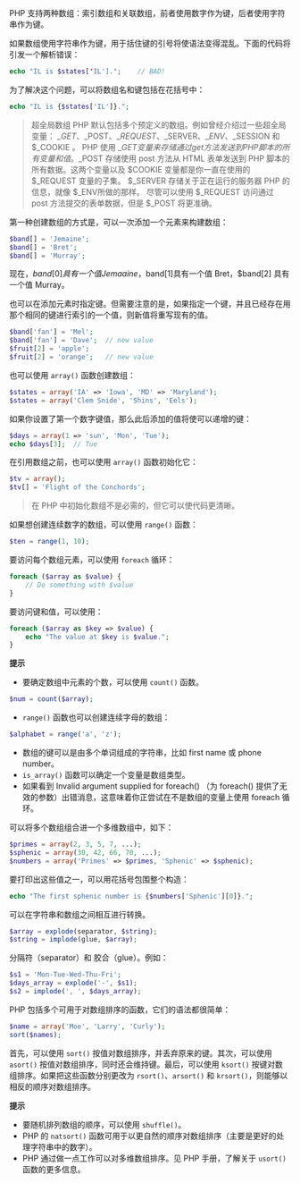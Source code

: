 PHP 支持两种数组：索引数组和关联数组，前者使用数字作为键，后者使用字符串作为键。

如果数组使用字符串作为键，用于括住键的引号将使语法变得混乱。下面的代码将引发一个解析错误：

```php
echo "IL is $states['IL'].";	// BAD!
```

为了解决这个问题，可以将数组名和键包括在花括号中：

```php
echo "IL is {$states['IL']}.";
```

> 超全局数组
> PHP 默认包括多个预定义的数组。例如曾经介绍过一些超全局变量： $\_GET、$\_POST、$\_REQUEST、$\_SERVER、$\_ENV、$\_SESSION 和 $\_COOKIE 。
> PHP 使用 $\_GET 变量来存储通过 get 方法发送到 PHP 脚本的所有变量和值。$\_POST 存储使用 post 方法从 HTML 表单发送到 PHP 脚本的所有数据。这两个变量以及 $COOKIE 变量都是你一直在使用的 $\_REQUEST 变量的子集。
> $\_SERVER 存储关于正在运行的服务器 PHP 的信息，就像 $\_ENV所做的那样。
> 尽管可以使用 $\_REQUEST 访问通过 post 方法提交的表单数据，但是 $\_POST 将更准确。

第一种创建数组的方式是，可以一次添加一个元素来构建数组：

```php
$band[] = 'Jemaine';
$band[] = 'Bret';
$band[] = 'Murray';
```

现在，$band[0] 具有一个值 Jemaaine，$band[1]具有一个值 Bret，$band[2] 具有一个值 Murray。

也可以在添加元素时指定键。但需要注意的是，如果指定一个键，并且已经存在用那个相同的键进行索引的一个值，则新值将重写现有的值。

```php
$band['fan'] = 'Mel';
$band['fan'] = 'Dave';	// new value
$fruit[2] = 'apple';
$fruit[2] = 'orange';	// new value
```

也可以使用 `array()` 函数创建数组：

```php
$states = array('IA' => 'Iowa', 'MD' => 'Maryland');
$states = array('Clem Snide', 'Shins', 'Eels');
```

如果你设置了第一个数字键值，那么此后添加的值将使可以递增的键：

```php
$days = array(1 => 'sun', 'Mon', 'Tue');
echo $days[3];	// Tue
```

在引用数组之前，也可以使用 `array()` 函数初始化它：

```php
$tv = array();
$tv[] = 'Flight of the Conchords';
```

> 在 PHP 中初始化数组不是必需的，但它可以使代码更清晰。

如果想创建连续数字的数组，可以使用 `range()` 函数：

```php
$ten = range(1, 10);
```

要访问每个数组元素，可以使用 `foreach` 循环：

```php
foreach ($array as $value) {
    // Do something with $value
}
```

要访问键和值，可以使用：

```php
foreach ($array as $key => $value) {
    echo "The value at $key is $value.";
}
```

**提示**

+ 要确定数组中元素的个数，可以使用 `count()` 函数。

```php
$num = count($array);
```

+ `range()` 函数也可以创建连续字母的数组：

```php
$alphabet = range('a', 'z');
```

+ 数组的键可以是由多个单词组成的字符串，比如 first name 或 phone number。
+ `is_array()` 函数可以确定一个变量是数组类型。
+ 如果看到 Invalid argument supplied for foreach() （为 foreach() 提供了无效的参数）出错消息，这意味着你正尝试在不是数组的变量上使用 foreach 循环。

可以将多个数组组合进一个多维数组中，如下：

```php
$primes = array(2, 3, 5, 7, ...);
$sphenic = array(30, 42, 66, 70, ...);
$numbers = array('Primes' => $primes, 'Sphenic' => $sphenic);
```

要打印出这些值之一，可以用花括号包围整个构造：

```php
echo "The first sphenic number is {$numbers['Sphenic'][0]}.";
```

可以在字符串和数组之间相互进行转换。

```php
$array = explode(separator, $string);
$string = implode(glue, $array);
```

分隔符（separator）和 胶合（glue）。例如：

```php
$s1 = 'Mon-Tue-Wed-Thu-Fri';
$days_array = explode('-', $s1);
$s2 = implode(', ', $days_array);
```

PHP 包括多个可用于对数组排序的函数，它们的语法都很简单：

```php
$name = array('Moe', 'Larry', 'Curly');
sort($names);
```

首先，可以使用 `sort()` 按值对数组排序，并丢弃原来的键。其次，可以使用 `asort()` 按值对数组排序，同时还会维持键。最后，可以使用 `ksort()` 按键对数组排序。如果把这些函数分别更改为 `rsort()`、`arsort()` 和 `krsort()`，则能够以相反的顺序对数组排序。

**提示**

+ 要随机排列数组的顺序，可以使用 `shuffle()`。
+ PHP 的 `natsort()` 函数可用于以更自然的顺序对数组排序（主要是更好的处理字符串中的数字）。
+ PHP 通过做一点工作可以对多维数组排序。见 PHP 手册，了解关于 `usort()` 函数的更多信息。



